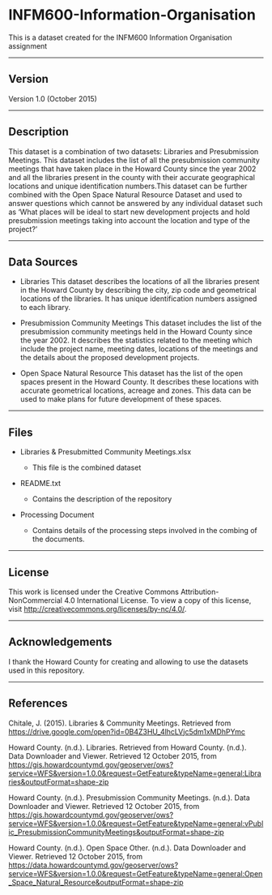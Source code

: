 # INFM600-Information-Organisation
This is a dataset created for the INFM600 Information Organisation assignment

-----------
Version 
-----------  
Version 1.0 (October 2015)  

---------------- 
Description 
----------------
This dataset is a combination of two datasets: Libraries and Presubmission Meetings. This dataset includes the list of all the presubmission community meetings that have taken place in the Howard County since the year 2002 and all the libraries present in the county with their accurate geographical locations and unique identification numbers.This dataset can be further combined with the Open Space Natural Resource Dataset and used to answer questions which cannot be answered by any individual dataset such as ‘What places will be ideal to start new development projects and hold presubmission meetings taking into account the location and type of the project?’

---------------- 
Data Sources
----------------
* Libraries 
	This dataset describes the locations of all the libraries present in the Howard County by describing the city, zip code and geometrical locations of the libraries. It has unique identification numbers assigned to each library.  

* Presubmission Community Meetings
	This dataset includes the list of the presubmission community meetings held in the Howard County since the year 2002. It describes the statistics related to the meeting which include the project name, meeting dates, locations of the meetings and the details about the proposed development projects.

* Open Space Natural Resource
	This dataset has the list of the open spaces present in the Howard County. It describes these locations with accurate geometrical locations, acreage and zones. This data can be used to make plans for future development of these spaces.   

---------------- 
Files
---------------- 
* Libraries & Presubmitted Community Meetings.xlsx
	- This file is the combined dataset 

* README.txt
	- Contains the description of the repository

* Processing Document 
	- Contains details of the processing steps involved in the combing of the documents.

---------------- 
License
---------------- 
This work is licensed under the Creative Commons Attribution-NonCommercial 4.0 International License. To view a copy of this license, visit http://creativecommons.org/licenses/by-nc/4.0/.

--------------------------
Acknowledgements
--------------------------
I thank the Howard County for creating and allowing to use the datasets used in this repository.

---------------
References
---------------
Chitale, J. (2015). Libraries & Community Meetings. Retrieved from https://drive.google.com/open?id=0B4Z3HU_4lhcLVjc5dm1xMDhPYmc

Howard County. (n.d.). Libraries. Retrieved from Howard County. (n.d.). Data Downloader and Viewer. Retrieved 12 October 2015, from https://gis.howardcountymd.gov/geoserver/ows?service=WFS&version=1.0.0&request=GetFeature&typeName=general:Libraries&outputFormat=shape-zip

Howard County. (n.d.). Presubmission Community Meetings. (n.d.). Data 
Downloader and Viewer. Retrieved 12 October 2015, from https://gis.howardcountymd.gov/geoserver/ows?service=WFS&version=1.0.0&request=GetFeature&typeName=general:vPublic_PresubmissionCommunityMeetings&outputFormat=shape-zip

Howard County. (n.d.). Open Space Other. (n.d.). Data 
Downloader and Viewer. Retrieved 12 October 2015, from https://data.howardcountymd.gov/geoserver/ows?service=WFS&version=1.0.0&request=GetFeature&typeName=general:Open_Space_Natural_Resource&outputFormat=shape-zip

